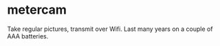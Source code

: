 # metercam
Take regular pictures, transmit over Wifi. Last many years on a couple of AAA batteries.
